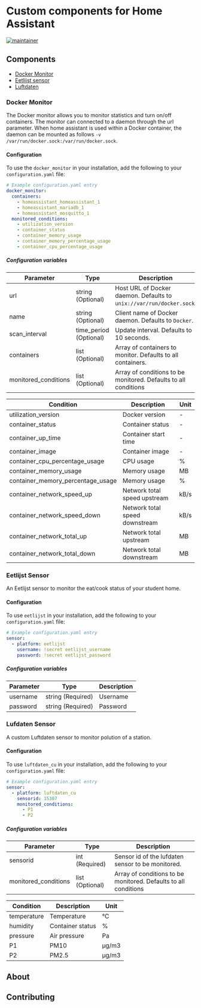# Custom components for Home Assistant

[![maintainer](https://img.shields.io/badge/maintainer-Sander%20Huisman%20-blue.svg?style=for-the-badge)](https://github.com/Sanderhuisman)

## Components

* [Docker Monitor](#docker_monitor)
* [Eetlijst sensor](#eetlijst)
* [Luftdaten](#luftdaten)

### Docker Monitor <a name="docker_monitor"></a>

The Docker monitor allows you to monitor statistics and turn on/off containers. The monitor can connected to a daemon through the url parameter. When home assistant is used within a Docker container, the daemon can be mounted as follows `-v /var/run/docker.sock:/var/run/docker.sock`.

#### Configuration

To use the `docker_monitor` in your installation, add the following to your `configuration.yaml` file:

```yaml
# Example configuration.yaml entry
docker_monitor:
  containers:
    - homeassistant_homeassistant_1
    - homeassistant_mariadb_1
    - homeassistant_mosquitto_1
  monitored_conditions:
    - utilization_version
    - container_status
    - container_memory_usage
    - container_memory_percentage_usage
    - container_cpu_percentage_usage
```

##### Configuration variables

| Parameter            | Type                     | Description                                                           |
| -------------------- | ------------------------ | --------------------------------------------------------------------- |
| url                  | string       (Optional)  | Host URL of Docker daemon. Defaults to `unix://var/run/docker.sock`.  |
| name                 | string       (Optional)  | Client name of Docker daemon. Defaults to `Docker`.                   |
| scan_interval        | time_period  (Optional)  | Update interval. Defaults to 10 seconds.                              |
| containers           | list         (Optional)  | Array of containers to monitor. Defaults to all containers.           |
| monitored_conditions | list         (Optional)  | Array of conditions to be monitored. Defaults to all conditions       |

| Condition                         | Description                     | Unit  |
| --------------------------------- | ------------------------------- | ----- |
| utilization_version               | Docker version                  | -     |
| container_status                  | Container status                | -     |
| container_up_time                 | Container start time            | -     |
| container_image                   | Container image                 | -     |
| container_cpu_percentage_usage    | CPU usage                       | %     |
| container_memory_usage            | Memory usage                    | MB    |
| container_memory_percentage_usage | Memory usage                    | %     |
| container_network_speed_up        | Network total speed upstream    | kB/s  |
| container_network_speed_down      | Network total speed downstream  | kB/s  |
| container_network_total_up        | Network total upstream          | MB    |
| container_network_total_down      | Network total downstream        | MB    |

### Eetlijst Sensor <a name="eetlijst"></a>

An Eetlijst sensor to monitor the eat/cook status of your student home.

#### Configuration

To use `eetlijst` in your installation, add the following to your `configuration.yaml` file:

```yaml
# Example configuration.yaml entry
sensor:
  - platform: eetlijst
    username: !secret eetlijst_username
    password: !secret eetlijst_password
```

##### Configuration variables

| Parameter             | Type                    | Description   |
| --------------------- | ----------------------- | ------------- |
| username              | string       (Required) | Username      |
| password              | string       (Required) | Password      |

### Lufdaten Sensor <a name="luftdaten"></a>

A custom Luftdaten sensor to monitor polution of a station.

#### Configuration

To use `luftdaten_cu` in your installation, add the following to your `configuration.yaml` file:

```yaml
# Example configuration.yaml entry
sensor:
  - platform: luftdaten_cu
    sensorid: 15307
    monitored_conditions:
      - P1
      - P2
```

##### Configuration variables

| Parameter             | Type                    | Description                                                     |
| --------------------- | ----------------------- | --------------------------------------------------------------- |
| sensorid              | int          (Required) | Sensor id of the lufdaten sensor to be monitored.               |
| monitored_conditions  | list         (Optional) | Array of conditions to be monitored. Defaults to all conditions |

| Condition                         | Description           | Unit  |
| --------------------------------- | --------------------- | ----- |
| temperature                       | Temperature           | °C    |
| humidity                          | Container status      | %     |
| pressure                          | Air pressure          | Pa    |
| P1                                | PM10                  | µg/m3 |
| P2                                | PM2.5                 | µg/m3 |

## About

## Contributing

